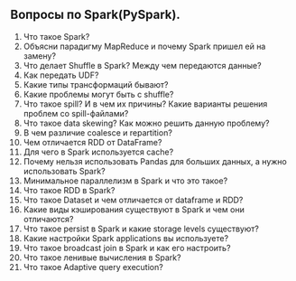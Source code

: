 ## Вопросы по Spark(PySpark).

1. Что такое Spark?
2. Объясни парадигму MapReduce и почему Spark пришел ей на замену?
3. Что делает Shuffle в Spark? Между чем передаются данные?
4. Как передать UDF?
5. Какие типы трансформаций бывают?
6. Какие проблемы могут быть с shuffle?
7. Что такое spill? И в чем их причины? Какие варианты решения проблем со spill-файлами?
8. Что такое data skewing? Как можно решить данную проблему?
9. В чем различие coalesce и repartition?
10. Чем отличается RDD от DataFrame?
11. Для чего в Spark используется cache?
12. Почему нельзя использовать Pandas для больших данных, а нужно использовать Spark?
13. Минимальное параллелизм в Spark и что это такое?
14. Что такое RDD в Spark?
15. Что такое Dataset и чем отличается от dataframe и RDD?
16. Какие виды кэширования существуют в Spark и чем они отличаются?
17. Что такое persist в Spark и какие storage levels существуют?
18. Какие настройки Spark applications вы используете?
19. Что такое broadcast join в Spark и как его настроить?
20. Что такое ленивые вычисления в Spark?
21. Что такое Adaptive query execution?